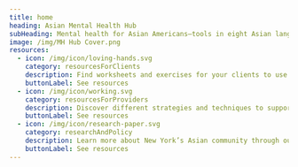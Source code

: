 ```yaml
---
title: home
heading: Asian Mental Health Hub
subHeading: Mental health for Asian Americans—tools in eight Asian languages
image: /img/MH Hub Cover.png
resources:
  - icon: /img/icon/loving-hands.svg
    category: resourcesForClients
    description: Find worksheets and exercises for your clients to use.
    buttonLabel: See resources
  - icon: /img/icon/working.svg
    category: resourcesForProviders
    description: Discover different strategies and techniques to support your clients.
    buttonLabel: See resources
  - icon: /img/icon/research-paper.svg
    category: researchAndPolicy
    description: Learn more about New York’s Asian community through our research articles.
    buttonLabel: See resources
---
```


